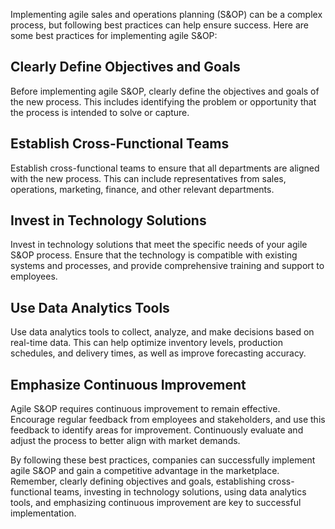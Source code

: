 
Implementing agile sales and operations planning (S&OP) can be a complex process, but following best practices can help ensure success. Here are some best practices for implementing agile S&OP:

Clearly Define Objectives and Goals
-----------------------------------

Before implementing agile S&OP, clearly define the objectives and goals of the new process. This includes identifying the problem or opportunity that the process is intended to solve or capture.

Establish Cross-Functional Teams
--------------------------------

Establish cross-functional teams to ensure that all departments are aligned with the new process. This can include representatives from sales, operations, marketing, finance, and other relevant departments.

Invest in Technology Solutions
------------------------------

Invest in technology solutions that meet the specific needs of your agile S&OP process. Ensure that the technology is compatible with existing systems and processes, and provide comprehensive training and support to employees.

Use Data Analytics Tools
------------------------

Use data analytics tools to collect, analyze, and make decisions based on real-time data. This can help optimize inventory levels, production schedules, and delivery times, as well as improve forecasting accuracy.

Emphasize Continuous Improvement
--------------------------------

Agile S&OP requires continuous improvement to remain effective. Encourage regular feedback from employees and stakeholders, and use this feedback to identify areas for improvement. Continuously evaluate and adjust the process to better align with market demands.

By following these best practices, companies can successfully implement agile S&OP and gain a competitive advantage in the marketplace. Remember, clearly defining objectives and goals, establishing cross-functional teams, investing in technology solutions, using data analytics tools, and emphasizing continuous improvement are key to successful implementation.
